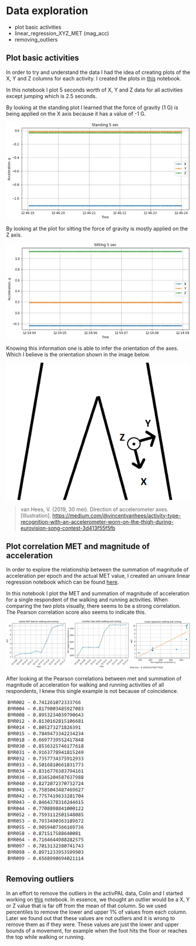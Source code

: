 # Data exploration
* plot basic activities
* linear_regression_XYZ_MET (mag_acc)
* removing_outliers

## Plot basic activities
In order to try and understand the data I had the idea of creating plots of the X, Y and Z columns for each activity. I created the plots in [this](/evidence/notebooks/plot_basic_activities.pdf) notebook.

In this notebook I plot 5 seconds worth of X, Y and Z data for all activities except jumping which is 2.5 seconds.

By looking at the standing plot I learned that the force of gravity (1 G) is being applied on the X axis because it has a value of -1 G.

<img src='../../evidence/images/plot-standing.jpg' />

By looking at the plot for sitting the force of gravity is mostly applied on the Z axis.

<img src='../../evidence/images/plot-sitting.jpg' />

Knowing this information one is able to infer the orientation of the axes. Which I believe is the orientation shown in the image below.

<img src='../../evidence/images/activpal-orientation.jpg' />

>van Hees, V. (2019, 30 mei). Direction of accelerometer axes. [Illustration]. https://medium.com/@vincentvanhees/activity-type-recognition-with-an-accelerometer-worn-on-the-thigh-during-eurovision-song-contest-3d413f55f5fb

## Plot correlation MET and magnitude of acceleration
In order to explore the relationship between the summation of magnitude of acceleration per epoch and the actual MET value, I created an univare linear regression notebook which can be found [here](/evidence/notebooks/linear_regression_XYZ_MET.pdf). 

In this notebook I plot the MET and summation of magnitude of acceleration for a single respondent of the walking and running activities. 
When comparing the two plots visually, there seems to be a strong correlation. The Pearson correlation score also seems to indicate this.

<img src='../../evidence/images/linear-regression-walking-running.jpg' />

After looking at the Pearson correlations between met and summation of magnitude of acceleration for walking and running activities of all respondents, I knew this single example is not because of coincidence. 

<img src='../../evidence/images/pearson-correlation-all.jpg' />

## Removing outliers
In an effort to remove the outliers in the activPAL data, Colin and I started working on [this](/evidence/notebooks/removing_outliers.pdf) notebook. In essence, we thought an outlier would be a X, Y or Z value that is far off from the mean of that column. So we used percentiles to remove the lower and upper 1% of values from each column. Later we found out that these values are not outliers and it is wrong to remove them as if they were. These values are just the lower and upper bounds of a movement, for example when the foot hits the floor or reaches the top while walking or running.